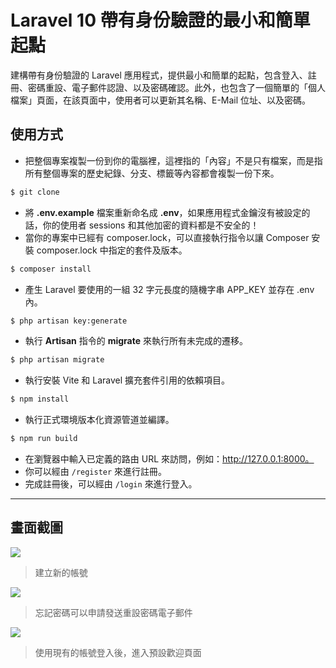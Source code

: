 # Laravel 10 帶有身份驗證的最小和簡單起點

建構帶有身份驗證的 Laravel 應用程式，提供最小和簡單的起點，包含登入、註冊、密碼重設、電子郵件認證、以及密碼確認。此外，也包含了一個簡單的「個人檔案」頁面，在該頁面中，使用者可以更新其名稱、E-Mail 位址、以及密碼。

## 使用方式
- 把整個專案複製一份到你的電腦裡，這裡指的「內容」不是只有檔案，而是指所有整個專案的歷史紀錄、分支、標籤等內容都會複製一份下來。
```sh
$ git clone
```
- 將 __.env.example__ 檔案重新命名成 __.env__，如果應用程式金鑰沒有被設定的話，你的使用者 sessions 和其他加密的資料都是不安全的！
- 當你的專案中已經有 composer.lock，可以直接執行指令以讓 Composer 安裝 composer.lock 中指定的套件及版本。
```sh
$ composer install
```
- 產生 Laravel 要使用的一組 32 字元長度的隨機字串 APP_KEY 並存在 .env 內。
```sh
$ php artisan key:generate
```
- 執行 __Artisan__ 指令的 __migrate__ 來執行所有未完成的遷移。
```sh
$ php artisan migrate
```
- 執行安裝 Vite 和 Laravel 擴充套件引用的依賴項目。
```sh
$ npm install
```
- 執行正式環境版本化資源管道並編譯。
```sh
$ npm run build
```
- 在瀏覽器中輸入已定義的路由 URL 來訪問，例如：http://127.0.0.1:8000。
- 你可以經由 `/register` 來進行註冊。
- 完成註冊後，可以經由 `/login` 來進行登入。

----

## 畫面截圖
![](https://henryleepcsfg.imgur.com/all)
> 建立新的帳號

![](https://i.imgur.com/4pz5t6h.png)
> 忘記密碼可以申請發送重設密碼電子郵件

![](https://i.imgur.com/nHCbwjL.png)
> 使用現有的帳號登入後，進入預設歡迎頁面